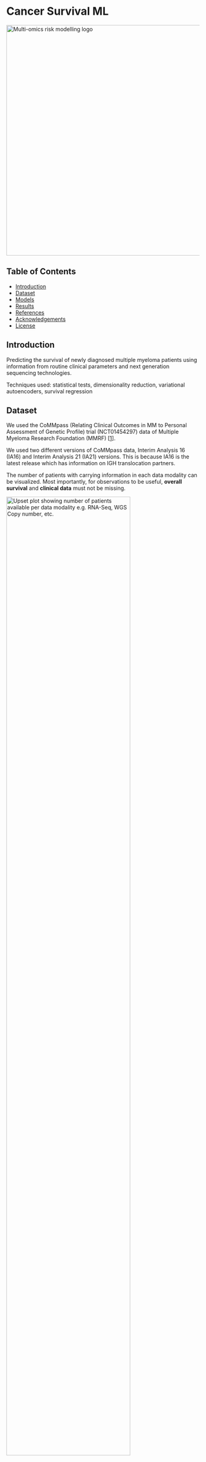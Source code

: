 # Cancer Survival ML

<p align="left"><img src="./assets/cancer-ml-logo-export.svg" alt="Multi-omics risk modelling logo" width="600"></p>

## Table of Contents

- [Introduction](#introduction)
- [Dataset](#dataset)
- [Models](#models)
- [Results](#results)
- [References](#references)
- [Acknowledgements](#acknowledgements)
- [License](#license)

## Introduction

Predicting the survival of newly diagnosed multiple myeloma patients using information from routine clinical parameters and next generation sequencing technologies.

Techniques used: statistical tests, dimensionality reduction, variational autoencoders, survival regression

## Dataset

We used the CoMMpass (Relating Clinical Outcomes in MM to Personal Assessment of Genetic Profile) trial (NCT01454297) data of Multiple Myeloma Research Foundation (MMRF) [[1](#references)]. 

We used two different versions of CoMMpass data, Interim Analysis 16 (IA16) and Interim Analysis 21 (IA21) versions. This is because IA16 is the latest release which has information on IGH translocation partners. 

The number of patients with carrying information in each data modality can be visualized. Most importantly, for observations to be useful, <strong>overall survival</strong> and <strong>clinical data</strong> must not be missing.
<p align="left"><img src="./assets/upsetplot.png" width=80% alt="Upset plot showing number of patients available per data modality e.g. RNA-Seq, WGS Copy number, etc."></p>

We see that ~600 samples have information in all data modalities. These are high quality samples which can be used as validation when training multi-modal risk predictors. The code to generate this upset plot alongside visualization of other basic patient characteristics is available as `modules_baseline/plot-upset.py`.

## Models

### Model architecture
The layers and layer dimensions of VAE risk model is as shown:

<p align="center"><img src="./assets/vae-diagram-export.svg" width=80% alt="Using variational autoencoder to integrate omics data" width="800"></p>

1. Data from Whole genome sequencing (WGS), whole exome sequencing (WXS), and RNA-Sequencing (RNA-Seq) are first individually encoded using the peripheral encoder layers.
    1. WGS IA21*: Gene level copy number, GISTIC recurrently amplified/deleted regions, interphase FISH probe locations
    2. WXS IA21: Single Base Substitution Mutational signatures
    3. RNA-Seq IA21: Gene level transcripts per million
    4. WGS IA16/RNA-Seq IA16: IgH translocation partner classification
       
2. Encoded data is concatenated and jointly encoded by passing through the bottleneck layer.
   
3. For risk prediction, bottleneck embeddings (`z`) are concatenated with clinical information and passed through a fully connected layer.
    1. clinical information: age, sex, ISS stage, retrieved from IA21
    2. desired values: right-censored progression-free survival (PFS) or overall survival (OS), retrieved from IA21
       
4. For input reconstruction, bottleneck embeddings (`z`) are passed through the bottleneck decoder layer and peripheral decoder layers.

### Training

Our training objective is to model is progression free survival (PFS) in days. A secondary objective is to model Overall Survival (OS) in days.

Our optimization objective is the 2 standard VAE loss terms - KL divergence and reconstruction error (Mean Square Error). We add a third loss term, typically called the sub-task loss in literature.

Training was done for up to 300 epochs, with 50 burn-in epochs and early stopping with a patience of 20 epochs. The stopping criteria is validation survival/sub-task loss.

After training, PDF files of convergence plots will be produced in the output folder. This monitors the KL divergence loss, reconstruction loss for every data modality, survival loss (negative log likelihood; NPLL), and C-index metric on validation dataset.

An example of training convergence is shown here. Red is for the validation dataset, blue for training.

<p align="center"><img src="./assets/example-pfs-shuffle-0-fold-0.png" alt="Loss curves for training and validation datasets" width="800"></p>

The drop in survival loss (and improvement in metric) typically coincides with a spike KL divergence. This indicates that the latent distribution is deviating away from the prior N_z(0,1). 

However, as our main task is to improve survival loss rather than to use the latent embeddings for generative modelling, we accept this increase in KL divergence as a sacrifice to improving on the survial modelling task.

### Model selection

We use 10-repetitions (or shuffles) of 5-fold cross validation to tune hyperparameters. This is effectively a parallelised version of scikit-learn's `sklearn.model_selection.RepeatedKFold`.

For early stopping, we keep track of the best validation survival loss so far (not the metric, otherwise that would defeat the purpose of a metric). The epoch at which the lowest validation survival loss is achieved is called the 'best epoch'. Once patience is exceeded, we stop training, rollback to model to the best epoch, and generate validation set predictions using the model at that 'best' epoch. 

Our metric of choice is the Harrell's Concordance index (C-index), which measures the proportion of concordant pairwise estimates in right-censored survival data. 

<p align="center"><img src="./assets/c-index-equation.svg" alt="Harrell's concordance index equation" width="400"></p>

A random estimator will have a C-index of 0.5, while a perfect estimator has a C-index of 1.0. Typically in survival prediction, a C-index of >0.7 is considered good, and >0.8 is excellent.

Importantly we do not select the epoch with the best validation C-index, because the C-index is a metric and it cannot be directly used. Otherwise, it would cease becoming a metric. We can only rely on the fact that maximizing the log partial likelihood (which is what our survival loss does) will also mean the model is more discriminative at pair-wise tasks and have a higher C-index.

Hyperparameters we tuned include 
* bottleneck layer dimension: z=2,4,8,16,32
* activation/non-linearity function: ReLU, Sigmoid, LeakyReLU, Tanh (for encoder, decoder, and task networks)
* learning rate: 1e-5, 5e-5, 1e-4, 3e-4, 1e-3
* KL divergence loss weight: 0.1, 0.5, 1, 2, 4
* input preprocessing: min-max scaling, standardization, tanh, arcsinh

## Results

In this section, we describe the procedure to evaluate multiple models.

Run `make eval` or `python modules_vae/eval.py` to extract bottom-line validation metric for all models in the output directory. 

It requires as input the result json files for every model. An example is `output/example/pfs_shuffle0_fold0.json`. Each time a train script is submitted, 50 of these .json files will be produced.

This script creates a results file called `model_scores.json` which can be used for model comparison. It calculates the mean validation metric across the 50 models and its 95% confidence interval.

For example, this is what we would see in `model_scores.json` if we trained 50 copies of with default hyperparameters and named it `baseline`:

```json
"baseline": {
    "os": {
        "mean": 0.7282119335818692,
        "CI lower": 0.7171406711152226,
        "CI upper": 0.7392831960485158,
        "N": 50
    },
    "pfs": {
        "mean": 0.692187214591966,
        "CI lower": 0.6859096918252172,
        "CI upper": 0.6984647373587147,
        "N": 50
    }
}
```
The model predicts Progression Free Survival with C-index 0.692 and Overall survival with C-index 0.728. In Multiple myeloma, overall survival (i.e. death) is easier to predict, and we think this is because it is a more well-defined event. On the other hand, what constitutes a progression is more vague; it is either relapse, resistance to treatment, or increase in CREB scores (a test of renal function).

However, PFS is our primary aim because it is more important in terms of patient wellbeing. Predicting progression is more important than overall survival because progression is more clinically actionable.

## References

1. [Multiple Myeloma Research Foundation (MMRF)](https://themmrf.org/)

## Acknowledgements

Our gratitude goes to the data provider, [Multiple Myeloma Research Foundation (MMRF)](https://themmrf.org/) CoMMpass (Relating Clinical Outcomes in MM to Personal Assessment of Genetic Profile) trial (NCT01454297)

Data is available on https://research.themmrf.org but one must email them for permissions first.

## License

The software in the repository is licensed under the MIT license. 

However, as the manuscript is still in writing, please do not publish any of this results as part of your own work.